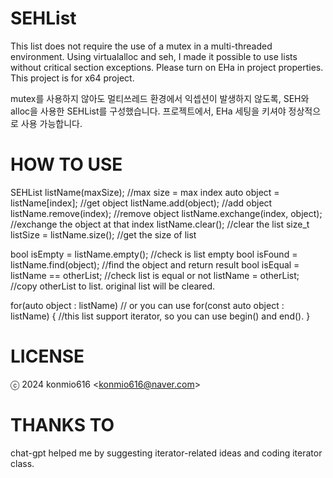 # SEHList

This list does not require the use of a mutex in a multi-threaded environment.
Using virtualalloc and seh, I made it possible to use lists without critical section exceptions.
Please turn on EHa in project properties. This project is for x64 project.

mutex를 사용하지 않아도 멀티쓰레드 환경에서 익셉션이 발생하지 않도록, SEH와 alloc을 사용한 SEHList를 구성했습니다.
프로젝트에서, EHa 세팅을 키셔야 정상적으로 사용 가능합니다.

# HOW TO USE

  SEHList<class or struct> listName(maxSize); //max size = max index
  auto object = listName[index]; //get object
  listName.add(object); //add object
  listName.remove(index); //remove object
  listName.exchange(index, object); //exchange the object at that index
  listName.clear(); //clear the list
  size_t listSize = listName.size(); //get the size of list

  bool isEmpty = listName.empty(); //check is list empty
  bool isFound = listName.find(object); //find the object and return result
  bool isEqual = listName == otherList; //check list is equal or not
  listName = otherList; //copy otherList to list. original list will be cleared.

  for(auto object : listName) // or you can use for(const auto object : listName)
  {
    //this list support iterator, so you can use begin() and end().
  }

# LICENSE

ⓒ 2024 konmio616 <<konmio616@naver.com>>

# THANKS TO

chat-gpt helped me by suggesting iterator-related ideas and coding iterator class.

